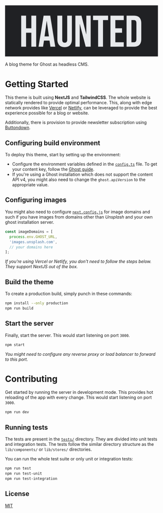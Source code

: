 ![Haunted](docs/assets/logo.png)

A blog theme for Ghost as headless CMS.

# Getting Started

This theme is built using **NextJS** and **TailwindCSS**. The whole website is
statically rendered to provide optimal performance. This, along with edge
network provides like [Vercel][3] or [Netlify][4], can be leveraged to provide
the best experience possible for a blog or website.

Additionally, there is provision to provide newsletter subscription using
[Buttondown][1].

## Configuring build environment

To deploy this theme, start by setting up the environment:

- Configure the environment variables defined in the [`config.ts`](config.ts)
file. To get your content key, follow the [Ghost guide][2].
- If you're using a Ghost installation which does not support the content API
v4, you might also need to change the `ghost.apiVersion` to the appropriate
value.

## Configuring images

You might also need to configure [`next.config.js`](next.config.js) for image
domains and such if you have images from domains other than *Unsplash* and your
own ghost installation server.

```javascript
const imageDomains = [
  process.env.GHOST_URL,
  'images.unsplash.com',
  // your domains here
];
```

*If you're using Vercel or Netlify, you don't need to follow the steps below.
They support NextJS out of the box.*

## Build the theme

To create a production build, simply punch in these commands:
```bash
npm install --only production
npm run build
```

## Start the server
Finally, start the server. This would start listening on port `3000`.
```bash
npm start
```

*You might need to configure any reverse proxy or load balancer to forward to
this port.*

# Contributing

Get started by running the server in development mode. This provides hot
reloading of the app with every change. This would start listening on port
`3000`.

```bash
npm run dev
```

## Running tests
The tests are present in the [`tests/`](tests) directory. They are divided into
unit tests and integration tests. The tests follow the similar directory
structure as the `lib/components/` or `lib/stores/` directories.

You can run the whole test suite or only unit or integration tests:
```bash
npm run test
npm run test-unit
npm run test-integration
```

[1]: https://buttondown.email/
[2]: https://ghost.org/integrations/custom-integrations/#copy-api-key
[3]: https://vercel.com/
[4]: https://www.netlify.com/


## License
[MIT](LICENSE)
